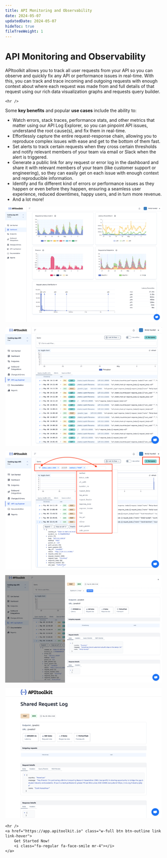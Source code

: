 ```yaml
---
title: API Monitoring and Observability
date: 2024-05-07
updatedDate: 2024-05-07
hideToc: true
fileTreeWeight: 1
---
```


# API Monitoring and Observability

APItoolkit allows you to track all user requests from your API so you can observe and quickly fix any API or performance issues in real-time. With this, you can track and trace incoming and outgoing requests with enough context about where each request was made from and full details of that request using our rich data visualization graphs and requests query builder.

```=html
<hr />
```

Some **key benefits** and popular **use cases** include the ability to:

- Watch errors, stack traces, performance stats, and other metrics that matter using our API Log Explorer, so you can pinpoint API issues, understand the root cause(s), and fix them in real-time.
- Effortlessly capture the entire request-response chain, allowing you to reproduce complex issues with ease and get to the bottom of them fast.
- Set alerts to track certain requests when they cross certain thresholds and notify relevant members of your team via email or Slack when the alert is triggered.
- Generate a public link for any request or error log in the dashboard and share it with relevant members of your team (like customer support or engineering), so they can easily get on each issue with enough context and reproducible information.
- Identify and fix different kind of errors or performance issues as they happen or even before they happen, ensuring a seamless user experience, reduced downtimes, happy users, and in turn more revenue.
- And a lot more!

![Screenshot of APItoolkit dashboard](/docs/dashboard/dashboard/section-3.png)

![Screenshot of APItoolkit dashboard](/docs/dashboard/api-log-explorer/screen-1.png)

![Screenshot of APItoolkit dashboard](/docs/dashboard/api-log-explorer/screen-3.png)

![Screenshot of APItoolkit dashboard](/docs/dashboard/api-log-explorer/screen-2.png)

![Screenshot of APItoolkit dashboard](/docs/dashboard/api-log-explorer/screen-8.png)

```=html
<hr />
<a href="https://app.apitoolkit.io" class="w-full btn btn-outline link link-hover">
    Get Started Now!
    <i class="fa-regular fa-face-smile mr-4"></i>
</a>
```
